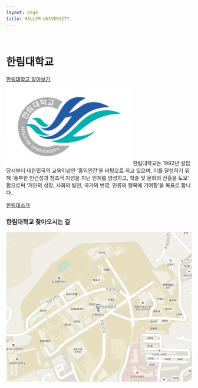 ```yaml
---
layout: page
title: HALLYM UNIVERSITY
---
```


<br/>


# 한림대학교
[한림대학교 알아보기](https://www.hallym.ac.kr)
	
![한림대](https://raw.githubusercontent.com/geniee2/geniee2.github.io/master/assets/img/hl.jpeg)
한림대학교는 1982년 설립 당시부터 대한민국의 교육이념인 ‘홍익인간’을 바탕으로 하고 있으며, 이를 달성하기 위해 ‘풍부한 인간성과 창조적 지성을 지닌 인재를 양성하고, 학술 및 문화의 진흥을 도모’ 함으로써 ‘개인의 성장, 사회의 발전, 국가의 번영, 인류의 행복에 기여함’을 목표로 합니다.

[한림대소개](https://www.youtube.com/watch?v=vwW2vHEwRYo)





### 한림대학교 찾아오시는 길
![지도](https://raw.githubusercontent.com/geniee2/geniee2.github.io/master/assets/img/스크린샷%202021-04-13%20오전%202.36.33.png)




